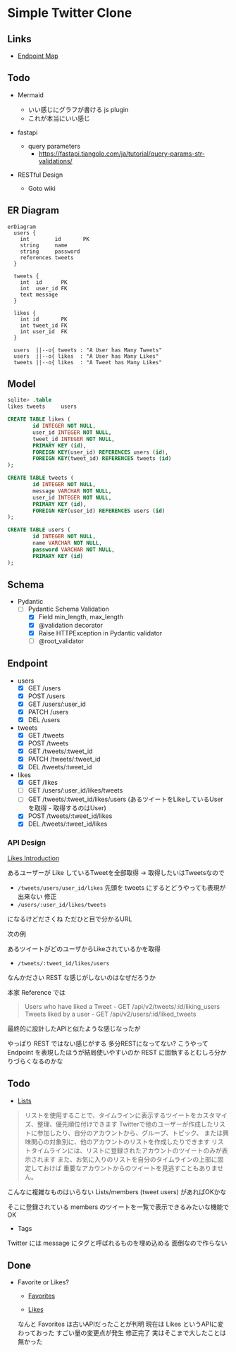 # Simple Twitter Clone

## Links

* [Endpoint Map](https://developer.twitter.com/en/docs/twitter-api/migrate/twitter-api-endpoint-map)

## Todo

* Mermaid
  + いい感じにグラフが書ける js plugin
  + これが本当にいい感じ

* fastapi
  + query parameters
    - https://fastapi.tiangolo.com/ja/tutorial/query-params-str-validations/

* RESTful Design
  + Goto wiki

## ER Diagram

```mermaid
erDiagram
  users {
    int        id       PK
    string     name
    string     password
    references tweets
  }

  tweets {
    int  id      PK
    int  user_id FK
    text message
  }

  likes {
    int id       PK
    int tweet_id FK
    int user_id  FK
  }

  users  ||--o{ tweets : "A User has Many Tweets"
  users  ||--o{ likes  : "A User has Many Likes"
  tweets ||--o{ likes  : "A Tweet has Many Likes"
```

## Model

```sql
sqlite> .table
likes tweets     users

CREATE TABLE likes (
        id INTEGER NOT NULL,
        user_id INTEGER NOT NULL,
        tweet_id INTEGER NOT NULL,
        PRIMARY KEY (id),
        FOREIGN KEY(user_id) REFERENCES users (id),
        FOREIGN KEY(tweet_id) REFERENCES tweets (id)
);

CREATE TABLE tweets (
        id INTEGER NOT NULL,
        message VARCHAR NOT NULL,
        user_id INTEGER NOT NULL,
        PRIMARY KEY (id),
        FOREIGN KEY(user_id) REFERENCES users (id)
);

CREATE TABLE users (
        id INTEGER NOT NULL,
        name VARCHAR NOT NULL,
        password VARCHAR NOT NULL,
        PRIMARY KEY (id)
);
```

## Schema

* Pydantic
  + [ ] Pydantic Schema Validation
    - [x] Field min_length, max_length
    - [x] @validation decorator
    - [x] Raise HTTPException in Pydantic validator
    - [ ] @root_validator

## Endpoint

* users
  + [x] GET   /users
  + [x] POST  /users
  + [x] GET   /users/:user_id
  + [x] PATCH /users
  + [x] DEL   /users

* tweets
  + [x] GET   /tweets
  + [x] POST  /tweets
  + [x] GET   /tweets/:tweet_id
  + [x] PATCH /tweets/:tweet_id
  + [x] DEL   /tweets/:tweet_id

* likes
  + [x] GET   /likes
  + [ ] GET   /users/:user_id/likes/tweets
  + [ ] GET   /tweets/:tweet_id/likes/users (あるツイートをLikeしているUserを取得 - 取得するのはUser)
  + [x] POST  /tweets/:tweet_id/likes
  + [x] DEL   /tweets/:tweet_id/likes

### API Design

[Likes Introduction](https://developer.twitter.com/en/docs/twitter-api/tweets/likes/introduction)

あるユーザーが Like しているTweetを全部取得 -> 取得したいはTweetsなので
* `/tweets/users/user_id/likes`
先頭を tweets にするとどうやっても表現が出来ない 修正
* `/users/:user_id/likes/tweets`

になるけどださくね ただひと目で分かるURL

次の例

あるツイートがどのユーザからLikeされているかを取得
* `/tweets/:tweet_id/likes/users`

なんかださい REST な感じがしないのはなぜだろうか

本家 Reference では

> Users who have liked a Tweet - GET /api/v2/tweets/:id/liking_users
> Tweets liked by a user       - GET /api/v2/users/:id/liked_tweets

最終的に設計したAPIと似たような感じなったが

やっぱり REST ではない感じがする 多分RESTになってない?
こうやって Endpoint を表現したほうが結局使いやすいのか
REST に固執するとむしろ分かりづらくなるのかな

## Todo

* [Lists](https://help.twitter.com/ja/using-twitter/twitter-lists)

> リストを使用することで、タイムラインに表示するツイートをカスタマイズ、整理、優先順位付けできます
> Twitterで他のユーザーが作成したリストに参加したり、自分のアカウントから、グループ、トピック、
> または興味関心の対象別に、他のアカウントのリストを作成したりできます
> リストタイムラインには、リストに登録されたアカウントのツイートのみが表示されます
> また、お気に入りのリストを自分のタイムラインの上部に固定しておけば
> 重要なアカウントからのツイートを見逃すこともありません。

こんなに複雑なものはいらない
Lists/members (tweet users) があればOKかな

そこに登録されている members のツイートを一覧で表示できるみたいな機能でOK

* Tags

Twitter には message にタグと呼ばれるものを埋め込める
面倒なので作らない

## Done

* Favorite or Likes?
  + [Favorites](https://developer.twitter.com/en/docs/twitter-api/v1/tweets/post-and-engage/api-reference/get-favorites-list)

  + [Likes](https://developer.twitter.com/en/docs/twitter-api/tweets/likes/migrate/manage-likes-standard-to-twitter-api-v2)

  なんと Favorites は古いAPIだったことが判明
  現在は Likes というAPIに変わっておった すごい量の変更点が発生
  修正完了 実はそこまで大したことは無かった
